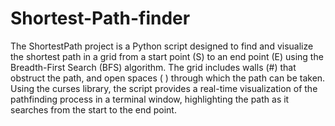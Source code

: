 # Shortest-Path-finder

The ShortestPath project is a Python script designed to find and visualize the shortest path in a grid from a start point (S) to an end point (E) using the Breadth-First Search (BFS) algorithm. The grid includes walls (#) that obstruct the path, and open spaces ( ) through which the path can be taken.
Using the curses library, the script provides a real-time visualization of the pathfinding process in a terminal window, highlighting the path as it searches from the start to the end point. 
